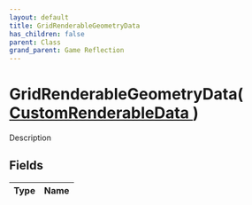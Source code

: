 ```yaml
---
layout: default
title: GridRenderableGeometryData
has_children: false
parent: Class
grand_parent: Game Reflection
---
```

# GridRenderableGeometryData( [ CustomRenderableData ](/docs/game-reflection/classes/custom_renderable_data) )
Description 

## Fields

| Type | Name |
|:-------------|:--------------|

